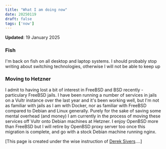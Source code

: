```yaml
---
title: "What I am doing now"
date: 20250119
draft: false
tags: ['now']
---
```


**Updated**: 19 January 2025

### Fish

I'm back on fish on all desktop and laptop systems. I should probably stop writing about switching technologies, otherwise I will not be able to keep up

### Moving to Hetzner

I admit to having lost a bit of interest in FreeBSD and BSD recently - particulary FreeBSD jails. I have been running a number of services in jails on a Vultr instance over the last year and it's been working well, but I'm not as familiar with jails as I am with Docker, nor as familiar with FreeBSD compared to Debian and Linux generally. Purely for the sake of saving some mental overhead (and money) I am currently in the process of moving these services off Vultr onto Debian machines at Hetzner. I enjoy OpenBSD more than FreeBSD but I will retire by OpenBSD proxy server too once this migration is complete, and go with a stock Debian machine running nginx.


[This page is created under the wise instruction of [Derek Sivers](https://nownownow.com/about)....]
